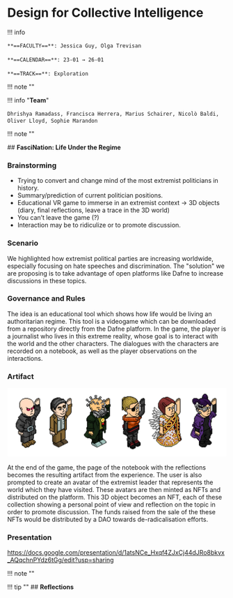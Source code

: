 # Design for Collective Intelligence

!!! info 
    
    **==FACULTY==**: Jessica Guy, Olga Trevisan 

    **==CALENDAR==**: 23-01 → 26-01

    **==TRACK==**: Exploration

<div style="clear:both;"></div>

!!! note ""

!!! info "**Team**"

    Dhrishya Ramadass, Francisca Herrera, Marius Schairer, Nicolò Baldi, Oliver Lloyd, Sophie Marandon

!!! note ""

## **FasciNation: Life Under the Regime**

### **Brainstorming**

- Trying to convert and change mind of the most extremist politicians in history.
- Summary/prediction of current politician positions.
- Educational VR game to immerse in an extremist context → 3D objects (diary, final reflections, leave a trace in the 3D world)
- You can’t leave the game (?)
- Interaction may be to ridiculize or to promote discussion.

### **Scenario**

We highlighted how extremist political parties are increasing worldwide, especially focusing on hate speeches and discrimination.
The "solution" we are proposing is to take advantage of open platforms like Dafne to increase discussions in these topics.

### **Governance and Rules**

The idea is an educational tool which shows how life would be living an authoritarian regime.
This tool is a videogame which can be  downloaded from a repository directly from the Dafne platform.
In the game, the player is a journalist who lives in this extreme reality, whose goal is to interact with the world and the other characters.
The dialogues with the characters are recorded on a notebook, as well as the player observations on the interactions.

### **Artifact**

![](../images/DCI_Fachigochi.png)

At the end of the game, the page of the notebook with the reflections becomes the resulting artifact from the experience.
The user is also prompted to create an avatar of the extremist leader that represents the world which they have visited. These avatars are then minted as NFTs and distributed on the platform.
This 3D object becomes an NFT, each of these collection showing a personal point of view and reflection on the topic in order to promote discussion.
The funds raised from the sale of the these NFTs would be distributed by a DAO towards de-radicalisation efforts.

### **Presentation**

https://docs.google.com/presentation/d/1atsNCe_Hxqf4ZJxCj44dJRo8bkvx_AQqchnPYdz6tGg/edit?usp=sharing

!!! note ""

!!! tip ""
    ## **Reflections**
